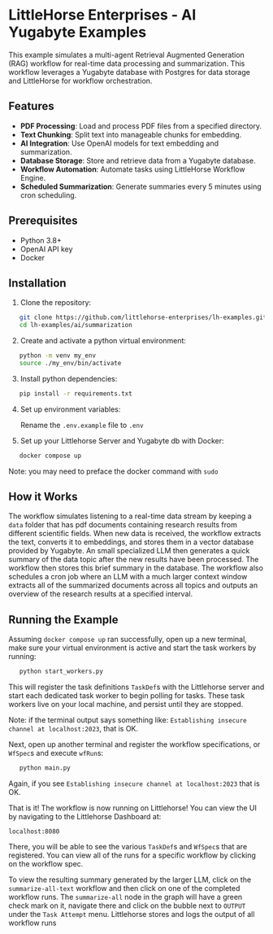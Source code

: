 # LittleHorse Enterprises - AI Yugabyte Examples

This example simulates a multi-agent Retrieval Augmented Generation (RAG) workflow for real-time data processing and summarization. This workflow leverages a Yugabyte database with Postgres for data storage and LittleHorse for workflow orchestration. 

## Features

- **PDF Processing**: Load and process PDF files from a specified directory.
- **Text Chunking**: Split text into manageable chunks for embedding.
- **AI Integration**: Use OpenAI models for text embedding and summarization.
- **Database Storage**: Store and retrieve data from a Yugabyte database.
- **Workflow Automation**: Automate tasks using LittleHorse Workflow Engine.
- **Scheduled Summarization**: Generate summaries every 5 minutes using cron scheduling.

## Prerequisites

- Python 3.8+
- OpenAI API key
- Docker

## Installation

1. Clone the repository:
```bash
   git clone https://github.com/littlehorse-enterprises/lh-examples.git
   cd lh-examples/ai/summarization
   ```

2. Create and activate a python virtual environment:
```bash
   python -m venv my_env
   source ./my_env/bin/activate
```
3. Install python dependencies:
```bash
   pip install -r requirements.txt
```

4. Set up environment variables:

   Rename the `.env.example` file to `.env`

5. Set up your Littlehorse Server and Yugabyte db with Docker:

```bash
   docker compose up
```
Note: you may need to preface the docker command with `sudo`

## How it Works

The workflow simulates listening to a real-time data stream by keeping a `data` folder that has pdf documents containing research results from different scientific fields. When new data is received, the workflow extracts the text, converts it to embeddings, and stores them in a vector database provided by Yugabyte. An small specialized LLM then generates a quick summary of the data topic after the new results have been processed. The workflow then stores this brief summary in the database. The workflow also schedules a cron job where an LLM with a much larger context window extracts all of the summarized documents across all topics and outputs an overview of the research results at a specified interval.

## Running the Example 

Assuming `docker compose up` ran successfully, open up a new terminal, make sure your virtual environment is active and start the task workers by running:

```bash
   python start_workers.py
```
This will register the task definitions `TaskDef`s with the Littlehorse server and start each dedicated task worker to begin polling for tasks. These task workers live on your local machine, and persist until they are stopped. 

Note: if the terminal output says something like: `Establishing insecure channel at localhost:2023`, that is OK.

Next, open up another terminal and register the workflow specifications, or `WfSpec`s and execute `wfRun`s:

```bash
   python main.py
```

Again, if you see `Establishing insecure channel at localhost:2023` that is OK.

That is it! The workflow is now running on Littlehorse! You can view the UI by navigating to the Littlehorse Dashboard at:

`localhost:8080`

There, you will be able to see the various `TaskDef`s and `WfSpec`s that are registered. You can view all of the runs for a specific workflow by clicking on the workflow spec.

To view the resulting summary generated by the larger LLM, click on the `summarize-all-text` workflow and then click on one of the completed workflow runs.
The `summarize-all` node in the graph will have a green check mark on it, navigate there and click on the bubble next to `OUTPUT` under the `Task Attempt` menu.
Littlehorse stores and logs the output of all workflow runs